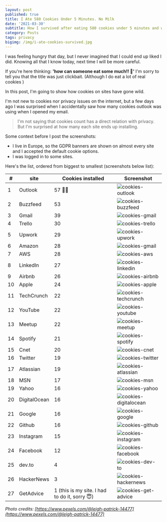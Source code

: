 ```yaml
---
layout: post
published: true
title: I Ate 580 Cookies Under 5 Minutes. No Milk
date: '2021-03-30'
subtitle: How I survived after eating 580 cookies under 5 minutes and what happened next
category: Posts
tags: privacy 
bigimg: /img/i-ate-cookies-survived.jpg
---
```


I was feeling hungry that day, but I never imagined that I could end up liked I did. Knowing all that I know today, next time I will be more careful.

If you're here thinking: **'how can someone eat some much!! 🤯'** I'm sorry to tell you that the title was just clickbait. (Although I do eat a lot of real cookies )

In this post, I'm going to show how cookies on sites have gone wild.

I'm not new to cookies nor privacy issues on the internet, but a few days ago I was surprised when I accidentally saw how many cookies outlook was using when I opened my email.

> I'm not saying that cookies count has a direct relation with privacy. But I'm surprised at how many each site ends up installing.

Some context before I post the screenshots:

- I live in Europe, so the GDPR banners are shown on almost every site and I accepted the default cookie options.
- I was logged in to some sites.

Here's the list, ordered from biggest to smallest (screenshots below list):


| # | site | Cookies installed | Screenshot |
|---|---|---|---|
|1|Outlook|57 👑👑|![cookies-outlook](../img/cookies-outlook.png)|
|2|Buzzfeed|53|![cookies-buzzfeed](../img/cookies-buzzfeed.png)|
|3|Gmail|39|![cookies-gmail](../img/cookies-gmail.png)|
|4|Trello|30|![cookies-trello](../img/cookies-trello.png)|
|5|Upwork|29|![cookies-upwork](../img/cookies-upwork.png)|
|6|Amazon|28|![cookies-gmail](../img/cookies-amazon.png)|
|7|AWS|28|![cookies-aws](../img/cookies-aws.png)|
|8|LinkedIn|27|![cookies-linkedin](../img/cookies-linkedin.png)|
|9|Airbnb|26|![cookies-airbnb](../img/cookies-airbnb.png)|
|10|Apple|24|![cookies-apple](../img/cookies-apple.png)|
|11|TechCrunch|22|![cookies-techcrunch](../img/cookies-techcrunch.png)|
|12|YouTube|22|![cookies-youtube](../img/cookies-youtube.png)|
|13|Meetup|22|![cookies-meetup](../img/cookies-meetup.png)|
|14|Spotify|21|![cookies-spotify](../img/cookies-spotify.png)|
|15|Cnet|20|![cookies-cnet](../img/cookies-cnet.png)|
|16|Twitter|19|![cookies-twitter](../img/cookies-twitter.png)|
|17|Atlassian|19|![cookies-atlassian](../img/cookies-atlassian.png)|
|18|MSN|17|![cookies-msn](../img/cookies-msn.png)|
|19|Yahoo|16|![cookies-yahoo](../img/cookies-yahoo.png)|
|20|DigitalOcean|16|![cookies-digitalocean](../img/cookies-digitalocean.png)|
|21|Google|16|![cookies-google](../img/cookies-google.png)|
|22|Github|16|![cookies-github](../img/cookies-github.png)|
|23|Instagram|15|![cookies-instagram](../img/cookies-instagram.png)|
|24|Facebook|12|![cookies-facebook](../img/cookies-facebook.png)|
|25|dev.to|4|![cookies-dev-to](../img/cookies-dev-to.png)|
|26|HackerNews|3|![cookies-hackernews](../img/cookies-hackernews.png)|
|27|GetAdvice|1 (this is my site. I had to do it, sorry 😇)|![cookies-get-advice](../img/cookies-get-advice.png)|


*Photo credits: [https://www.pexels.com/@leigh-patrick-14477](https://www.pexels.com/@leigh-patrick-14477)*